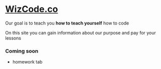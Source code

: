 # [WizCode.co](http://wizcode.co)
Our goal is to teach you **how to teach yourself** how to code

On this site you can gain information about our purpose and pay for your lessons

### Coming soon
 - homework tab
